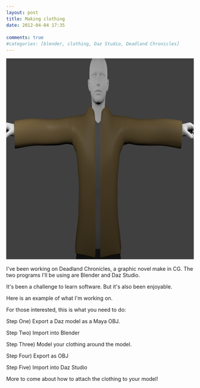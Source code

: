 ```yaml
---
layout: post
title: Making clothing
date: 2012-04-04 17:35

comments: true
#categories: [blender, clothing, Daz Studio, Deadland Chronicles]
---
```

<a href="/assets/2012/04/shortshow.png"><img class="aligncenter size-full wp-image-218" alt="shortshow" src="/assets/2012/04/shortshow.png" width="960" height="540" /></a>

I've been working on Deadland Chronicles, a graphic novel make in CG. The two programs I'll be using are Blender and Daz Studio.

It's been a challenge to learn software. But it's also been enjoyable.

Here is an example of what I'm working on.

For those interested, this is what you need to do:

Step One) Export a Daz model as a Maya OBJ.

Step Two) Import into Blender

Step Three) Model your clothing around the model.

Step Four) Export as OBJ

Step Five) Import into Daz Studio

More to come about how to attach the clothing to your model!
